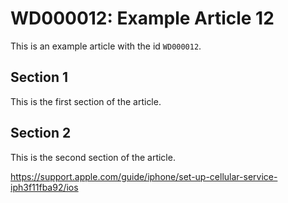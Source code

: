 # WD000012: Example Article 12

This is an example article with the id `WD000012`.

## Section 1

This is the first section of the article.

## Section 2

This is the second section of the article.

https://support.apple.com/guide/iphone/set-up-cellular-service-iph3f11fba92/ios
